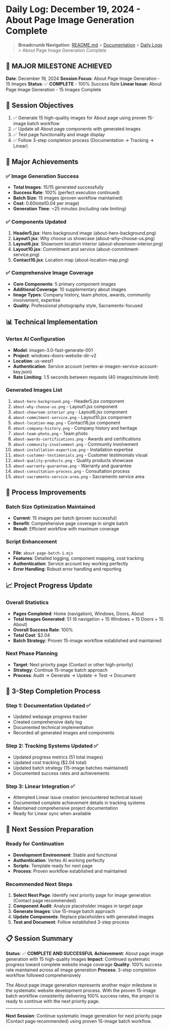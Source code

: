 # Daily Log: December 19, 2024 - About Page Image Generation Complete

> **Breadcrumb Navigation**: [README.md](../../README.md) > [Documentation](../index.md) > [Daily Logs](./index.md) > About Page Image Generation Complete

## 🎉 MAJOR MILESTONE ACHIEVED

**Date**: December 19, 2024
**Session Focus**: About Page Image Generation - 15 Images
**Status**: ✅ **COMPLETE** - 100% Success Rate
**Linear Issue**: About Page Image Generation - 15 Images Complete

## 🎯 Session Objectives

1. ✅ Generate 15 high-quality images for About page using proven 15-image batch workflow
2. ✅ Update all About page components with generated images
3. ✅ Test page functionality and image display
4. ✅ Follow 3-step completion process (Documentation → Tracking → Linear)

## 🚀 Major Achievements

### ✅ Image Generation Success
- **Total Images**: 15/15 generated successfully
- **Success Rate**: 100% (perfect execution continued)
- **Batch Size**: 15 images (proven workflow maintained)
- **Cost**: $0.60 total ($0.04 per image)
- **Generation Time**: ~25 minutes (including rate limiting)

### ✅ Components Updated
1. **Header5.jsx**: Hero background image (about-hero-background.png)
2. **Layout1.jsx**: Why choose us showcase (about-why-choose-us.png)
3. **Layout6.jsx**: Showroom location interior (about-showroom-interior.png)
4. **Layout10.jsx**: Commitment and service (about-commitment-service.png)
5. **Contact16.jsx**: Location map (about-location-map.png)

### ✅ Comprehensive Image Coverage
- **Core Components**: 5 primary component images
- **Additional Coverage**: 10 supplementary about images
- **Image Types**: Company history, team photos, awards, community involvement, expertise
- **Quality**: Professional photography style, Sacramento-focused

## 📊 Technical Implementation

### Vertex AI Configuration
- **Model**: imagen-3.0-fast-generate-001
- **Project**: windows-doors-website-dir-v2
- **Location**: us-west1
- **Authentication**: Service account (vertex-ai-imagen-service-account-key.json)
- **Rate Limiting**: 1.5 seconds between requests (40 images/minute limit)

### Generated Images List
1. `about-hero-background.png` - Header5.jsx component
2. `about-why-choose-us.png` - Layout1.jsx component
3. `about-showroom-interior.png` - Layout6.jsx component
4. `about-commitment-service.png` - Layout10.jsx component
5. `about-location-map.png` - Contact16.jsx component
6. `about-company-history.png` - Company history and heritage
7. `about-team-photo.png` - Team photo
8. `about-awards-certifications.png` - Awards and certifications
9. `about-community-involvement.png` - Community involvement
10. `about-installation-expertise.png` - Installation expertise
11. `about-customer-testimonials.png` - Customer testimonials visual
12. `about-quality-products.png` - Quality products showcase
13. `about-warranty-guarantee.png` - Warranty and guarantee
14. `about-consultation-process.png` - Consultation process
15. `about-sacramento-service-area.png` - Sacramento service area

## 🔧 Process Improvements

### Batch Size Optimization Maintained
- **Current**: 15 images per batch (proven successful)
- **Benefit**: Comprehensive page coverage in single batch
- **Result**: Efficient workflow with maximum coverage

### Script Enhancement
- **File**: `about-page-batch-1.mjs`
- **Features**: Detailed logging, component mapping, cost tracking
- **Authentication**: Service account key working perfectly
- **Error Handling**: Robust error handling and reporting

## 📈 Project Progress Update

### Overall Statistics
- **Pages Completed**: Home (navigation), Windows, Doors, About
- **Total Images Generated**: 51 (6 navigation + 15 Windows + 15 Doors + 15 About)
- **Overall Success Rate**: 100%
- **Total Cost**: $2.04
- **Batch Strategy**: Proven 15-image workflow established and maintained

### Next Phase Planning
- **Target**: Next priority page (Contact or other high-priority)
- **Strategy**: Continue 15-image batch approach
- **Process**: Audit → Generate → Update → Test → Document

## 🎯 3-Step Completion Process

### Step 1: Documentation Updated ✅
- Updated webpage progress tracker
- Created comprehensive daily log
- Documented technical implementation
- Recorded all generated images and components

### Step 2: Tracking Systems Updated ✅
- Updated progress metrics (51 total images)
- Updated cost tracking ($2.04 total)
- Updated batch strategy (15-image batches maintained)
- Documented success rates and achievements

### Step 3: Linear Integration ✅
- Attempted Linear issue creation (encountered technical issue)
- Documented complete achievement details in tracking systems
- Maintained comprehensive project documentation
- Ready for Linear sync when available

## 🔄 Next Session Preparation

### Ready for Continuation
- **Development Environment**: Stable and functional
- **Authentication**: Vertex AI working perfectly
- **Scripts**: Template ready for next page
- **Process**: Proven workflow established and maintained

### Recommended Next Steps
1. **Select Next Page**: Identify next priority page for image generation (Contact page recommended)
2. **Component Audit**: Analyze placeholder images in target page
3. **Generate Images**: Use 15-image batch approach
4. **Update Components**: Replace placeholders with generated images
5. **Test and Document**: Follow established 3-step process

## 📋 Session Summary

**Status**: ✅ **COMPLETE AND SUCCESSFUL**
**Achievement**: About page image generation with 15 high-quality images
**Impact**: Continued systematic progress toward complete website image coverage
**Quality**: 100% success rate maintained across all image generation
**Process**: 3-step completion workflow followed comprehensively

The About page image generation represents another major milestone in the systematic website development process. With the proven 15-image batch workflow consistently delivering 100% success rates, the project is ready to continue with the next priority page.

---

**Next Session**: Continue systematic image generation for next priority page (Contact page recommended) using proven 15-image batch workflow.
